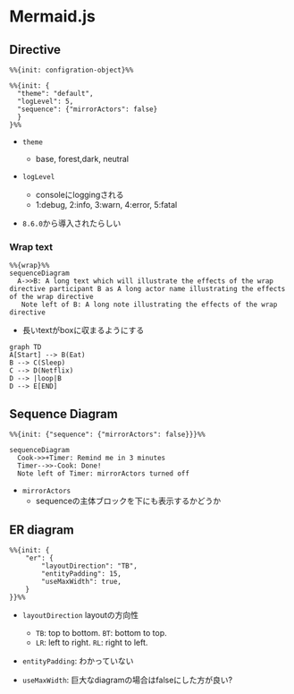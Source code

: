 # Mermaid.js

## Directive

```
%%{init: configration-object}%%
```
```
%%{init: {
  "theme": "default",
  "logLevel": 5,
  "sequence": {"mirrorActors": false}
  }
}%%
```

* `theme`
    * base, forest,dark, neutral
* `logLevel`
    * consoleにloggingされる
    * 1:debug, 2:info, 3:warn, 4:error, 5:fatal

* `8.6.0`から導入されたらしい

### Wrap text

```mermaid
%%{wrap}%%
sequenceDiagram 
  A->>B: A long text which will illustrate the effects of the wrap directive participant B as A long actor name illustrating the effects of the wrap directive 
   Note left of B: A long note illustrating the effects of the wrap directive
```

* 長いtextがboxに収まるようにする

```mermaid
graph TD
A[Start] --> B(Eat)
B --> C(Sleep)
C --> D(Netflix)
D --> |loop|B
D --> E[END]
```

## Sequence Diagram

```mermaid
%%{init: {"sequence": {"mirrorActors": false}}}%%

sequenceDiagram
  Cook->>+Timer: Remind me in 3 minutes
  Timer-->>-Cook: Done!
  Note left of Timer: mirrorActors turned off
```

* `mirrorActors`
    * sequenceの主体ブロックを下にも表示するかどうか

## ER diagram

```
%%{init: {
    "er": {
        "layoutDirection": "TB",
        "entityPadding": 15,
        "useMaxWidth": true,
    }
}}%%
```

* `layoutDirection` layoutの方向性
    * `TB`: top to bottom. `BT`: bottom to top.
    * `LR`: left to right. `RL`: right to left.

* `entityPadding`: わかっていない
* `useMaxWidth`: 巨大なdiagramの場合はfalseにした方が良い?
